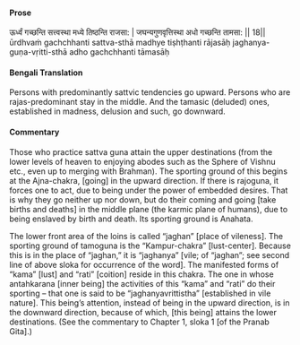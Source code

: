 #### Prose 

ऊर्ध्वं गच्छन्ति सत्त्वस्था मध्ये तिष्ठन्ति राजसा: |
जघन्यगुणवृत्तिस्था अधो गच्छन्ति तामसा: || 18||
ūrdhvaṁ gachchhanti sattva-sthā madhye tiṣhṭhanti rājasāḥ
jaghanya-guṇa-vṛitti-sthā adho gachchhanti tāmasāḥ

 #### Bengali Translation 

Persons with predominantly sattvic tendencies go upward. Persons who are rajas-predominant stay in the middle. And the tamasic (deluded) ones, established in madness, delusion and such, go downward.

 #### Commentary 

Those who practice sattva guna attain the upper destinations (from the lower levels of heaven to enjoying abodes such as the Sphere of Vishnu etc., even up to merging with Brahman). The sporting ground of this begins at the Ajna-chakra, [going] in the upward direction. If there is rajoguna, it forces one to act, due to being under the power of embedded desires. That is why they go neither up nor down, but do their coming and going [take births and deaths] in the middle plane (the karmic plane of humans), due to being enslaved by birth and death. Its sporting ground is Anahata.

The lower front area of the loins is called “jaghan” [place of vileness]. The sporting ground of tamoguna is the “Kampur-chakra” [lust-center]. Because this is in the place of “jaghan,” it is “jaghanya” [vile; of “jaghan”; see second line of above sloka for occurrence of the word]. The manifested forms of “kama” [lust] and “rati” [coition] reside in this chakra. The one in whose antahkarana [inner being] the activities of this “kama” and “rati” do their sporting – that one is said to be “jaghanyavrittistha” [established in vile nature]. This being’s attention, instead of being in the upward direction, is in the downward direction, because of which, [this being] attains the lower destinations. (See the commentary to Chapter 1, sloka 1 [of the Pranab Gita].)